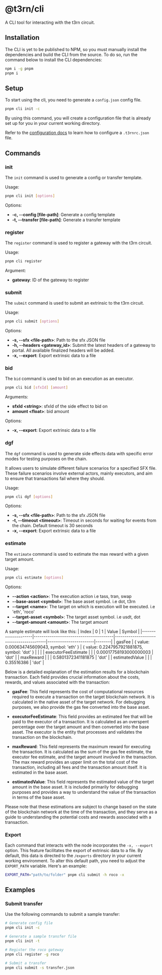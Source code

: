 # @t3rn/cli

A CLI tool for interacting with the t3rn circuit.

## Installation

The CLI is yet to be published to NPM, so you must manually install the dependencies and build the CLI from the source. To do so, run the command below to install the CLI dependencies:

```bash
npm i -g pnpm
pnpm i
```

## Setup

To start using the cli, you need to generate a `config.json` config file.

```bash
pnpm cli init -c
```

By using this command, you will create a configuration file that is already set up for you in your current working directory.

Refer to the [configuration docs](./CONFIG.md) to learn how to configure a `.t3rnrc.json` file.

## Commands

### init

The `init` command is used to generate a config or transfer template.

Usage:

```bash
pnpm cli init [options]
```

Options:

- **-c, --config [file-path]**: Generate a config template
- **-t, --transfer [file-path]**: Generate a transfer template

### register

The `register` command is used to register a gateway with the t3rn circuit.

Usage:

```bash
pnpm cli register 
```

Argument:

- **gateway**: ID of the gateway to register

### submit

The `submit` command is used to submit an extrinsic to the t3rn circuit.

Usage:

```bash
pnpm cli submit [options]
```

Options:

- **-s, --sfx \<file-path\>**: Path to the sfx JSON file
- **-h, --headers \<gateway_id\>**: Submit the latest headers of a gateway to portal. All available finalized headers will be added.
- **-x, --export**: Export extrinsic data to a file

### bid

The `bid` command is used to bid on an execution as an executor.

```bash
pnpm cli bid [sfxId] [amount]
```

Arguments:

- **sfxId \<string\>**: sfxId of the side effect to bid on
- **amount \<float\>**: bid amount

Options:

- **-x, --export**: Export extrinsic data to a file

### dgf

The `dgf` command is used to generate side effects data with specific
error modes for testing purposes on the chain.

It allows users to simulate different failure scenarios for a specified SFX file.
These failure scenarios involve external actors, mainly executors,
and aim to ensure that transactions fail where they should.

Usage:

```bash
pnpm cli dgf [options]
```

Options:

- **-s, --sfx \<file-path\>**: Path to the sfx JSON file
- **-t, --timeout \<timeout\>**: Timeout in seconds for waiting for events from the chain. Default timeout is 30 seconds
- **-x, --export**: Export extrinsic data to a file


### estimate

The `estimate` command is used to estimate the max reward with a given target amount.

Usage:

```bash
pnpm cli estimate [options]
```

Options:

- **--action \<action\>**: The execution action i.e tass, tran, swap
- **--base-asset \<symbol\>**: The base asset symbol. i.e dot, t3rn
- **--target \<name\>**: The target on which is execution will be executed. i.e 'eth', 'roco'
- **--target-asset \<symbol\>**: The target asset symbol. i.e usdt, dot 
- **--target-amount \<amount\>**: The target amount

A sample estimate will look like this:
| Index               | 0                                       | 1                                        | Value                  | Symbol |
|---------------------|-----------------------------------------|------------------------------------------|------------------------|--------|
| gasFee              | { value: 0.000634745609043, symbol: 'eth' } | { value: 0.2247957921881875, symbol: 'dot' } |                        |        |
| executorFeeEstimate |                                         |                                          | 0.00017758193000000003 | 'dot'  |
| maxReward           |                                         |                                          | 0.5801372341181875     | 'dot'  |
| estimatedValue      |                                         |                                          | 0.35516386             | 'dot'  |


Below is a detailed explanation of the estimation results for a blockchain transaction. Each field provides crucial information about the costs, rewards, and values associated with the transaction:

- **gasFee**: This field represents the cost of computational resources required to execute a transaction on the target blockchain network. It is calculated in the native asset of the target network. For debugging purposes, we also provide the gas fee converted into the base asset.

- **executorFeeEstimate**: This field provides an estimated fee that will be paid to the executor of a transaction. It is calculated as an overspent percentage over the target amount and then converted into the base asset. The executor is the entity that processes and validates the transaction on the blockchain.

- **maxReward**: This field represents the maximum reward for executing the transaction. It is calculated as the sum of the gas fee estimate, the executor fee estimate, and the target amount involved in the transaction. The max reward provides an upper limit on the total cost of the transaction, including all fees and the transaction amount itself. It is estimated in the base asset.

- **estimatedValue**: This field represents the estimated value of the target amount in the base asset. It is included primarily for debugging purposes and provides a way to understand the value of the transaction in terms of the base asset.

Please note that these estimations are subject to change based on the state of the blockchain network at the time of the transaction, and they serve as a guide to understanding the potential costs and rewards associated with a transaction.

### Export

Each command that interacts with the node incorporates the `-x, --export` option. This feature facilitates the export of extrinsic data to a file. By default, this data is directed to the `/exports` directory in your current working environment. To alter this default path, you need to adjust the `EXPORT_PATH` variable. Here's an example:

```bash
EXPORT_PATH="path/to/folder" pnpm cli submit -h roco -x
```

## Examples

### Submit transfer

Use the following commands to submit a sample transfer:

```bash
# Generate config file
pnpm cli init -c

# Generate a sample transfer file
pnpm cli init -t

# Register the roco gateway
pnpm cli register -g roco

# Submit a transfer
pnpm cli submit -s transfer.json
```
